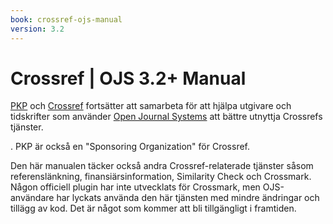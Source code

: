 ```yaml
---
book: crossref-ojs-manual
version: 3.2
---
```


# Crossref | OJS 3.2+ Manual

[PKP](http://pkp.sfu.ca) och [Crossref](http://www.crossref.org/) fortsätter att samarbeta för att hjälpa utgivare och tidskrifter som använder [Open Journal Systems](https://pkp.sfu.ca/ojs/) att bättre utnyttja Crossrefs tjänster.

. PKP är också en "Sponsoring Organization" för Crossref.</p> 

Den här manualen täcker också andra Crossref-relaterade tjänster såsom referenslänkning, finansiärsinformation, Similarity Check och Crossmark. Någon officiell plugin har inte utvecklats för Crossmark, men OJS-användare har lyckats använda den här tjänsten med mindre ändringar och tillägg av kod. Det är något som kommer att bli tillgängligt i framtiden.
